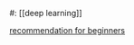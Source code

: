 #: [[deep learning]] 

[recommendation for beginners](https://twitter.com/stanley_h_chan/status/1764827260115190075) 

